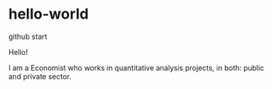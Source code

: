 # hello-world
github start 

Hello! 

I am a Economist who works in quantitative analysis projects, in both: public and private sector. 
